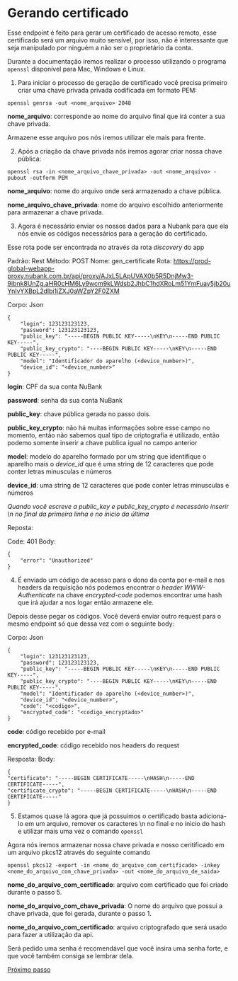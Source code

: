 # Gerando certificado

Esse endpoint é feito para gerar um certificado de acesso remoto, esse certificado será um arquivo muito sensível, por isso, não é interessante que seja manipulado por ninguém a não ser o proprietário da conta.

Durante a documentação iremos realizar o processo utilizando o programa `openssl` disponível para Mac, Windows e Linux. 

1. Para iniciar o processo de geração de certificado você precisa primeiro criar uma chave privada privada codificada em formato PEM:

```
openssl genrsa -out <nome_arquivo> 2048
```

**nome_arquivo**: corresponde ao nome do arquivo final que irá conter a sua chave privada.

Armazene esse arquivo pos nós iremos utilizar ele mais para frente.

2. Após a criação da chave privada nós iremos agorar criar nossa chave pública:

```
openssl rsa -in <nome_arquivo_chave_privada> -out <nome_arquivo> -pubout -outform PEM
```

**nome_arquivo**: nome do arquivo onde será armazenado a chave pública.

**nome_arquivo_chave_privada**: nome do arquivo escolhido anteriormente para armazenar a chave privada.

3. Agora é necessário enviar os nossos dados para a Nubank para que ela nós envie os códigos necessários para a geração do certificado.

Esse rota pode ser encontrada no através da rota *discovery* do app

Padrão: Rest
Método: POST
Nome: gen_certificate
Rota: https://prod-global-webapp-proxy.nubank.com.br/api/proxy/AJxL5LApUVAX0b5R5DnjMw3-9ibnk8UnZg.aHR0cHM6Ly9wcm9kLWdsb2JhbC1hdXRoLm51YmFuay5jb20uYnIvYXBpL2dlbi1jZXJ0aWZpY2F0ZXM

Corpo: Json
```
{
	"login": 123123123123,
	"password": 123123123123,
	"public_key": "-----BEGIN PUBLIC KEY-----\nKEY\n-----END PUBLIC KEY-----",
	"public_key_crypto": "----BEGIN PUBLIC KEY-----\nKEY\n-----END PUBLIC KEY-----",
	"model": "Identificador do aparelho (<device_number>)",
	"device_id": "<device_number>"
}
```


**login**: CPF da sua conta NuBank

**password**: senha da sua conta NuBank

**public_key**: chave pública gerada no passo dois.

**public_key_crypto**: não há muitas informações sobre esse campo no momento, então não sabemos qual tipo de criptografia é utilizado, então podemo somente inserir a chave publica igual no campo anterior

**model**: modelo do aparelho formado por um string que identifique o aparelho mais o *device_id* que é uma string de 12 caracteres que pode conter letras minusculas e números

**device_id**: uma string de 12 caracteres que pode conter letras minusculas e números

*Quando você escreve a public_key e public_key_crypto é necessário inserir \\n no final da primeira linha e no ínicio da última*

Reposta: 

Code: 401
Body:
```
{
	"error": "Unauthorized"
}
```

4. É enviado um código de acesso para o dono da conta por e-mail e nos headers da requisição nós podemos encontrar o *header WWW-Authenticate* na chave *encrypted-code* podemos encontrar uma hash que irá ajudar a nos logar então armazene ele.

Depois desse pegar os códigos. Você deverá enviar outro request para o mesmo endpoint 
só que dessa vez com o seguinte body: 

Corpo: Json
```
{
	"login": 123123123123,
	"password": 123123123123,
	"public_key": "-----BEGIN PUBLIC KEY-----\nKEY\n-----END PUBLIC KEY-----",
	"public_key_crypto": "----BEGIN PUBLIC KEY-----\nKEY\n-----END PUBLIC KEY-----",
	"model": "Identificador do aparelho (<device_number>)",
	"device_id": "<device_number>",
	"code": "<codigo>",
	"encrypted_code": "<codigo_encryptado>"
}
```

**code**: código recebido por e-mail

**encrypted_code**: código recebido nos headers do request

Resposta: 
Body: 
```
{
"certificate": "-----BEGIN CERTIFICATE-----\nHASH\n-----END CERTIFICATE-----",
"certificate_crypto": "-----BEGIN CERTIFICATE-----\nHASH\n-----END CERTIFICATE-----"
}
```

5. Estamos quase lá agora que já possuimos o certificado basta adiciona-lo em um arquivo, remover os caracteres \\n no final e no ínicio do hash e utilizar mais uma vez o comando `openssl`

Agora nós iremos armazenar nossa chave privada e nosso ceritificado em um arquivo pkcs12 através do seguinte comando

```
openssl pkcs12 -export -in <nome_do_arquivo_com_certificado> -inkey <nome_do_arquivo_com_chave_privada> -out <nome_do_arquivo_de_saida>
```

**nome_do_arquivo_com_certificado**: arquivo com certificado que foi criado durante o passo 5.

**nome_do_arquivo_com_chave_privada**: O nome do arquivo que possui a chave privada, que foi gerada, durante o passo 1.

**nome_do_arquivo_com_certificado**: arquivo criptografado que será usado para fazer a utilização da api.

Será pedido uma senha é recomendável que você insira uma senha forte, e que você também consiga se lembrar dela.

[Próximo passo](Autenticacao.md)





